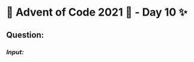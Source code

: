 # :christmas_tree: Advent of Code 2021 :christmas_tree: - Day 10 :sparkles:
## Question: 
>
>
>

### *Input:*

>
>
>